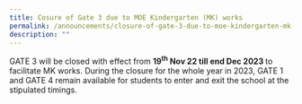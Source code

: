 ```yaml
---
title: Cosure of Gate 3 due to MOE Kindergarten (MK) works
permalink: /announcements/closure-of-gate-3-due-to-moe-kindergarten-mk-works/
description: ""
---
```

<p>GATE 3 will be closed with effect from&nbsp;<strong>19<sup>th</sup>&nbsp;Nov 22 till end Dec 2023&nbsp;</strong>to facilitate MK works. During the closure for the whole year in 2023, GATE 1 and GATE 4 remain available for students to enter and exit the school at the stipulated timings.</p>
